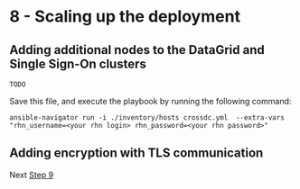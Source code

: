 # 8 - Scaling up the deployment


## Adding additional nodes to the DataGrid and Single Sign-On clusters

```
TODO
```

Save this file, and execute the playbook by running the following command:

    ansible-navigator run -i ./inventory/hosts crossdc.yml  --extra-vars "rhn_username=<your rhn login> rhn_password=<your rhn password>"


## Adding encryption with TLS communication


Next [Step 9](./09-testing.md)
